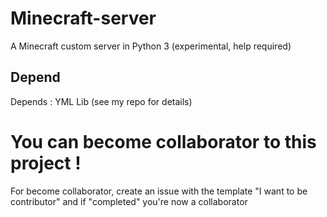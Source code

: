 # Minecraft-server
A Minecraft custom server in Python 3 (experimental, help required)
## Depend
Depends : 
YML Lib (see my repo for details)
# You can become collaborator to this project !
For become collaborator, create an issue with the template "I want to be contributor" and if "completed" you're now a collaborator
